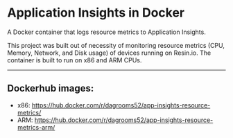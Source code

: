 # Application Insights in Docker
A Docker container that logs resource metrics to Application Insights. 

This project was built out of necessity of monitoring resource metrics (CPU, Memory, Network, and Disk usage) of devices running on Resin.io.
The container is built to run on x86 and ARM CPUs. 

---

## Dockerhub images:

- x86: https://hub.docker.com/r/dagrooms52/app-insights-resource-metrics/
- ARM: https://hub.docker.com/r/dagrooms52/app-insights-resource-metrics-arm/
